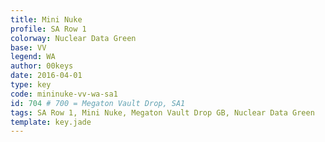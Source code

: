 ```yaml
---
title: Mini Nuke
profile: SA Row 1
colorway: Nuclear Data Green
base: VV
legend: WA
author: 00keys
date: 2016-04-01
type: key
code: mininuke-vv-wa-sa1
id: 704 # 700 = Megaton Vault Drop, SA1
tags: SA Row 1, Mini Nuke, Megaton Vault Drop GB, Nuclear Data Green
template: key.jade
---
```


<span class="more"> 

